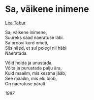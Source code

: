 # Sa, väikene inimene

[Lea Tabur](./)

Sa, väikene inimene,  
Suureks saad naeratuse läbi.  
Sa proovi kord ometi,  
Siis näed, et sul polegi nii häbi  
Naeratada.

Võid hoida ja unustada,  
Võita ja purustada palju ära,  
Kuid maailm, mis kestma jääb,  
See maailm, mis elu loob,  
On naeratuse päralt.

_1987_

